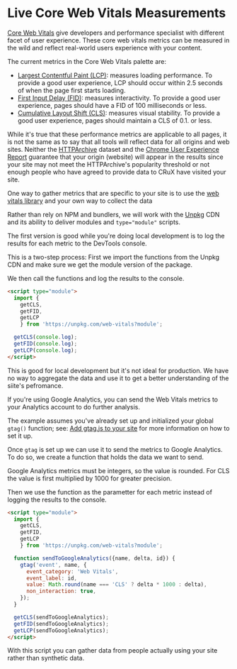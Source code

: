 # Live Core Web Vitals Measurements

[Core Web Vitals](https://web.dev/vitals/) give developers and performance specialist with different facet of user experience. These core web vitals metrics can be measured in the wild and reflect real-world users experience with your content.

The current metrics in the Core Web Vitals palette are:

* [Largest Contentful Paint (LCP)](https://web.dev/lcp/): measures loading performance. To provide a good user experience, LCP should occur within 2.5 seconds of when the page first starts loading.
* [First Input Delay (FID)](https://web.dev/fid/): measures interactivity. To provide a good user experience, pages should have a FID of 100 milliseconds or less.
* [Cumulative Layout Shift (CLS)](https://web.dev/cls/): measures visual stability. To provide a good user experience, pages should maintain a CLS of 0.1. or less.

While it's true that these performance metrics are applicable to all pages, it is not the same as to say that all tools will reflect data for all origins and web sites. Neither the [HTTPArchive](https://httparchive.org/) dataset and the [Chrome User Experience Report](https://developers.google.com/web/tools/chrome-user-experience-report#data-format) guarantee that your origin (website) will appear in the results since your site may not meet the HTTPArchive's popularity threshold or not enough people who have agreed to provide data to CRuX have visited your site.

One way to gather metrics that are specific to your site is to use the [web vitals library](https://github.com/GoogleChrome/web-vitals) and your own way to collect the data

Rather than rely on NPM and bundlers, we will work with the [Unpkg](https://unpkg.com/) CDN and its ability to deliver modules and `type="module"` scripts.

The first version is good while you're doing local development is to log the results for each metric to the DevTools console.

This is a two-step process: First we import the functions from the Unpkg CDN and make sure we get the module version of the package.

We then call the functions and log the results to the console.

```html
<script type="module">
  import {
    getCLS,
    getFID,
    getLCP
    } from 'https://unpkg.com/web-vitals?module';

  getCLS(console.log);
  getFID(console.log);
  getLCP(console.log);
</script>
```

This is good for local development but it's not ideal for production. We have no way to aggregate the data and use it to get a better understanding of the siite's pefromance.

If you're using Google Analytics, you can send the Web Vitals metrics to your Analytics account to do further analysis.

The example assumes you've already set up and initialized your global `gtag()` function; see: [Add gtag.js to your site](https://developers.google.com/analytics/devguides/collection/gtagjs) for more information on how to set it up.

Once `gtag` is set up we can use it to send the metrics to Google Analytics. To do so, we create a function that holds the data we want to send.

Google Analytics metrics must be integers, so the value is rounded.
For CLS the value is first multiplied by 1000 for greater precision.

Then we use the function as the parametter for each metric instead of logging the results to the console.

```html
<script type="module">
  import {
    getCLS,
    getFID,
    getLCP
    } from 'https://unpkg.com/web-vitals?module';

  function sendToGoogleAnalytics({name, delta, id}) {
    gtag('event', name, {
      event_category: 'Web Vitals',
      event_label: id,
      value: Math.round(name === 'CLS' ? delta * 1000 : delta),
      non_interaction: true,
    });
  }

  getCLS(sendToGoogleAnalytics);
  getFID(sendToGoogleAnalytics);
  getLCP(sendToGoogleAnalytics);
</script>
```

With this script you can gather data from people actually using your site rather than synthetic data.
